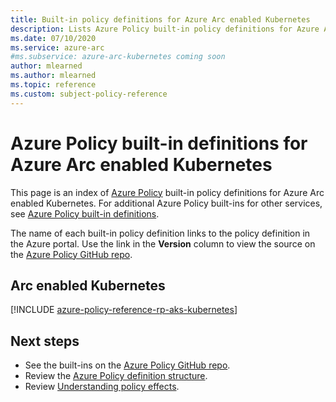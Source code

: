 ```yaml
---
title: Built-in policy definitions for Azure Arc enabled Kubernetes
description: Lists Azure Policy built-in policy definitions for Azure Arc enabled Kubernetes. These built-in policy definitions provide common approaches to managing your Azure resources.
ms.date: 07/10/2020
ms.service: azure-arc
#ms.subservice: azure-arc-kubernetes coming soon
author: mlearned
ms.author: mlearned
ms.topic: reference
ms.custom: subject-policy-reference
---
```

# Azure Policy built-in definitions for Azure Arc enabled Kubernetes

This page is an index of [Azure Policy](../../governance/policy/overview.md) built-in policy
definitions for Azure Arc enabled Kubernetes. For additional Azure Policy built-ins for other
services, see
[Azure Policy built-in definitions](../../governance/policy/samples/built-in-policies.md).

The name of each built-in policy definition links to the policy definition in the Azure portal. Use
the link in the **Version** column to view the source on the
[Azure Policy GitHub repo](https://github.com/Azure/azure-policy).

## Arc enabled Kubernetes

[!INCLUDE [azure-policy-reference-rp-aks-kubernetes](../../../includes/policy/reference/byrp/microsoft.kubernetes.md)]

## Next steps

- See the built-ins on the [Azure Policy GitHub repo](https://github.com/Azure/azure-policy).
- Review the [Azure Policy definition structure](../../governance/policy/concepts/definition-structure.md).
- Review [Understanding policy effects](../../governance/policy/concepts/effects.md).
